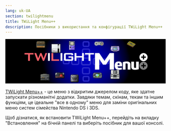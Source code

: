 ```yaml
---
lang: uk-UA
section: twilightmenu
title: TWiLight Menu++
description: Посібники з використання та конфігурації TWiLight Menu++
---
```


![Логотип TWiLight Menu++](https://github.com/DS-Homebrew/TWiLightMenu/raw/master/logo.png)

[TWiLight Menu++](https://github.com/DS-Homebrew/TWiLightMenu) - це меню з відкритим джерелом коду, яке здатне запускати різноманітні додатки. Завдяки темам, скінам, текам та іншим функціям, це ідеальне "все в одному" меню для заміни оригінальних меню систем сімейства Nintendo DS і 3DS.

Щоб дізнатися, як встановити TWiLight Menu++, перейдіть на вкладку "Встановлення" на бічній панелі та виберіть посібник для вашої консолі.
